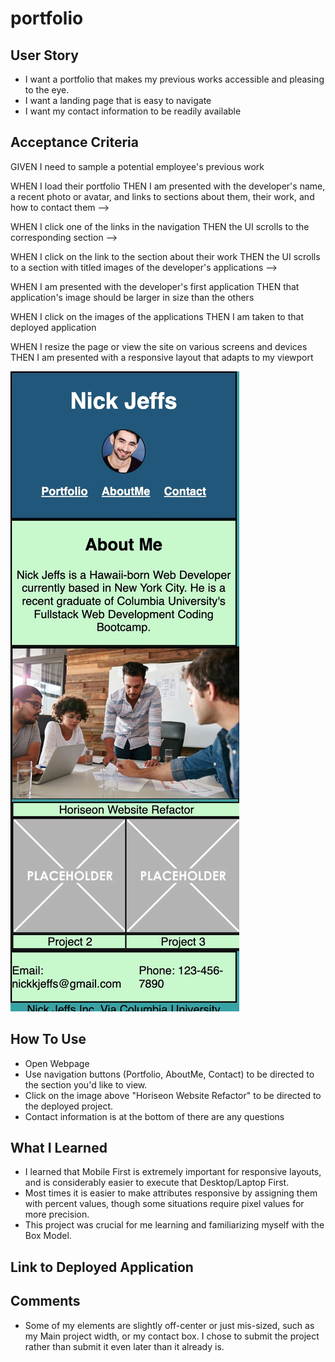 # portfolio

## User Story
* I want a portfolio that makes my previous works accessible and pleasing to the eye. 
* I want a landing page that is easy to navigate
* I want my contact information to be readily available

## Acceptance Criteria
GIVEN I need to sample a potential employee's previous work

WHEN I load their portfolio
THEN I am presented with the developer's name, a recent photo or avatar, and links to sections about them, their work, and how to contact them -->

WHEN I click one of the links in the navigation
THEN the UI scrolls to the corresponding section -->

WHEN I click on the link to the section about their work
THEN the UI scrolls to a section with titled images of the developer's applications -->

WHEN I am presented with the developer's first application
THEN that application's image should be larger in size than the others

WHEN I click on the images of the applications
THEN I am taken to that deployed application

WHEN I resize the page or view the site on various screens and devices
THEN I am presented with a responsive layout that adapts to my viewport

![Mockup of the website via screenshot](./assets/images/mockup.jpg)

## How To Use

* Open Webpage
* Use navigation buttons (Portfolio, AboutMe, Contact) to be directed to the section you'd like to view.
* Click on the image above "Horiseon Website Refactor" to be directed to the deployed project. 
* Contact information is at the bottom of there are any questions

## What I Learned

* I learned that Mobile First is extremely important for responsive layouts, and is considerably easier to execute that Desktop/Laptop First. 
* Most times it is easier to make attributes responsive by assigning them with percent values, though some situations require pixel values for more precision. 
* This project was crucial for me learning and familiarizing myself with the Box Model. 

## Link to Deployed Application


## Comments

* Some of my elements are slightly off-center or just mis-sized, such as my Main project width, or my contact box. I chose to submit the project rather than submit it even later than it already is. 
